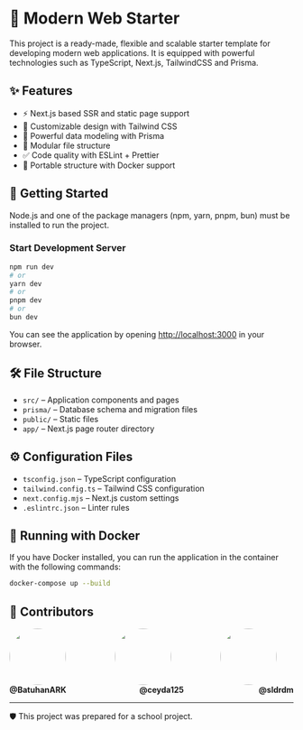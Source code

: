 # 🚀 Modern Web Starter

This project is a ready-made, flexible and scalable starter template for developing modern web applications. It is equipped with powerful technologies such as TypeScript, Next.js, TailwindCSS and Prisma.

## ✨ Features

- ⚡️ Next.js based SSR and static page support
- 🎨 Customizable design with Tailwind CSS
- 🔐 Powerful data modeling with Prisma
- 🧩 Modular file structure
- ✅ Code quality with ESLint + Prettier
- 🐳 Portable structure with Docker support

## 🚀 Getting Started

Node.js and one of the package managers (npm, yarn, pnpm, bun) must be installed to run the project.

### Start Development Server

```bash
npm run dev
# or
yarn dev
# or
pnpm dev
# or
bun dev
```

You can see the application by opening [http://localhost:3000](http://localhost:3000) in your browser.

## 🛠️ File Structure

- `src/` – Application components and pages
- `prisma/` – Database schema and migration files
- `public/` – Static files
- `app/` – Next.js page router directory

## ⚙️ Configuration Files

- `tsconfig.json` – TypeScript configuration
- `tailwind.config.ts` – Tailwind CSS configuration
- `next.config.mjs` – Next.js custom settings
- `.eslintrc.json` – Linter rules

## 🐳 Running with Docker

If you have Docker installed, you can run the application in the container with the following commands:

```bash
docker-compose up --build
```

## 💬 Contributors

<div style="display: flex; justify-content: space-between;">
  <a href="https://github.com/BatuhanARK" style="text-decoration: none; margin-right: 30px;">
    <img src="https://github.com/BatuhanARK.png" width="100" height="100" style="border-radius: 50%; object-fit: cover;" />
  </a>
  
  <a href="https://github.com/ceyda125" style="text-decoration: none; margin-right: 30px;">
    <img src="https://github.com/ceyda125.png" width="100" height="100" style="border-radius: 50%; object-fit: cover;" />
  </a>

  <a href="https://github.com/sldrdm" style="text-decoration: none; margin-right: 30px;">
    <img src="https://github.com/sldrdm.png" width="100" height="100" style="border-radius: 50%; object-fit: cover;" />
  </a>
</div>

<div style="display: flex; justify-content: space-between;">
  <a href="https://github.com/BatuhanARK" style="text-decoration: none;">
    <strong>@BatuhanARK</strong>
  </a>
  
  <a href="https://github.com/ceyda125" style="text-decoration: none;">
    <strong>@ceyda125&nbsp;</strong>
  </a>

  <a href="https://github.com/sldrdm" style="text-decoration: none;">
    <strong>@sldrdm</strong>
  </a>
</div>

---

🛡️ This project was prepared for a school project.